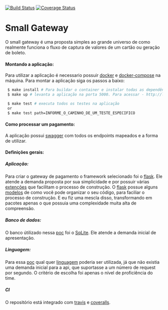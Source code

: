 [![Build Status](https://travis-ci.org/riquellopes/small-gateway.svg?branch=master)](https://travis-ci.org/riquellopes/small-gateway)
[![Coverage Status](https://coveralls.io/repos/github/riquellopes/small-gateway/badge.svg?branch=master)](https://coveralls.io/github/riquellopes/small-gateway?branch=master)

Small Gateway
=============

O small gateway é uma proposta simples ao grande universo de como realmente funciona o fluxo de captura de valores de um cartão ou geração de boleto.

#### Montando a aplicação:
Para utilizar a aplicação é necessario possuir [docker](https://docs.docker.com/install/) e [docker-compose](https://docs.docker.com/compose/install/) na máquina. Para montar a aplicação siga os passos a baixo:

```sh
 $ make install # Para buildar o container e instalar todas as dependências.
 $ make up # levanta a aplicação na porta 5000. Para acessar - http://localhost:5000/

 $ make test # executa todos os testes na aplicação
 or
 $ make test path=INFORME_O_CAMINHO_DE_UM_TESTE_ESPECIFICO
```

#### Como processar um pagamento:
A aplicação possui [swagger](https://swagger.io/) com todos os endpoints mapeados e a forma de utilizar.

#### Definições gerais:

##### Aplicação:

Para criar o gateway de pagamento o framework selecionado foi o [flask](http://flask.pocoo.org/). Ele atende
a demanda proposta por sua simplicidade e por possuir várias [extenções](http://flask.pocoo.org/extensions/) que facilitam o processo de construção. O [flask](http://flask.pocoo.org/) possue alguns [modelos](http://exploreflask.com/en/latest/organizing.html#single-module) de como você
pode organizar o seu código, para faciliar o processo de construção. E eu fiz uma mescla disso, transformando em pacotes apenas o que possuia uma complexidade muita alta de compreensão.

##### Banco de dados:
O banco útilizado nessa [poc](https://pt.wikipedia.org/wiki/Prova_de_conceito) foi o [SqLite](https://www.sqlite.org/index.html). Ele atende a demanda inicial de apresentação.

##### Linguagem:
Para essa [poc](https://pt.wikipedia.org/wiki/Prova_de_conceito) qual quer [linguagem](https://pt.wikipedia.org/wiki/Linguagem_de_programa%C3%A7%C3%A3o) poderia ser utilizada, já que não existia uma demanda inicial para a api, que suportasse a um número de request por segundo. O critério de escolha foi apenas o nível de proficiência do time.

##### CI
O repositório está integrado com [travis](https://travis-ci.org/) e [coveralls](http://coveralls.io/).
